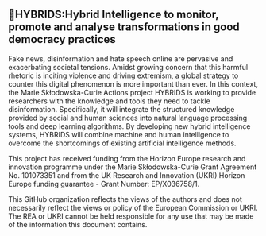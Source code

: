 



## 👋HYBRIDS:Hybrid Intelligence to monitor, promote and analyse transformations in good democracy practices 
Fake news, disinformation and hate speech online are pervasive and exacerbating societal tensions. Amidst growing concern that this harmful rhetoric is inciting violence and driving extremism, a global strategy to counter this digital phenomenon is more important than ever. In this context, the Marie Skłodowska-Curie Actions project HYBRIDS is working to provide researchers with the knowledge and tools they need to tackle disinformation. Specifically, it will integrate the structured knowledge provided by social and human sciences into natural language processing tools and deep learning algorithms. By developing new hybrid intelligence systems, HYBRIDS will combine machine and human intelligence to overcome the shortcomings of existing artificial intelligence methods.

This project has received funding from the Horizon Europe research and innovation programme under the Marie Skłodowska-Curie Grant Agreement No. 101073351 and from the UK Research and Innovation (UKRI) Horizon Europe funding guarantee - Grant Number: EP/X036758/1. 

This GitHub organization reflects the views of the authors and does not necessarily reflect the views or policy of the European Commission or UKRI. The REA or UKRI cannot be held responsible for any use that may be made of the information this document contains.
<!--

**Here are some ideas to get you started:**

🙋‍♀️ A short introduction - what is your organization all about?
🌈 Contribution guidelines - how can the community get involved?
👩‍💻 Useful resources - where can the community find your docs? Is there anything else the community should know?
🍿 Fun facts - what does your team eat for breakfast?
🧙 Remember, you can do mighty things with the power of [Markdown](https://docs.github.com/github/writing-on-github/getting-started-with-writing-and-formatting-on-github/basic-writing-and-formatting-syntax)
-->

